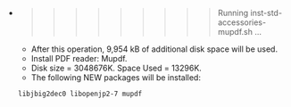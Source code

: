 * >>>>>>>>> Running inst-std-accessories-mupdf.sh ...
  * After this operation, 9,954 kB of additional disk space will be used.
  * Install PDF reader: Mupdf.
  * Disk size = 3048676K. Space Used = 13296K.
  * The following NEW packages will be installed:
  ```bash
  libjbig2dec0 libopenjp2-7 mupdf
  ```
